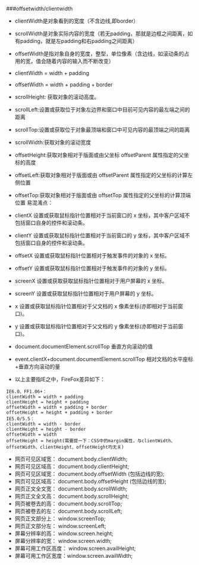 ###offsetwidth/clientwidth

- clientWidth是对象看到的宽度（不含边线,即border）
- scrollWidth是对象实际内容的宽度（若无padding，那就是边框之间距离，如有padding，就是左padding和右padding之间距离）
- offsetWidth是指对象自身的宽度，整型，单位像素（含边线，如滚动条的占用的宽，值会随着内容的输入而不断改变）
- clientWidth = width + padding
- offsetWidth = width + padding + border

- scrollHeight: 获取对象的滚动高度。
- scrollLeft:设置或获取位于对象左边界和窗口中目前可见内容的最左端之间的距离
- scrollTop:设置或获取位于对象最顶端和窗口中可见内容的最顶端之间的距离
- scrollWidth:获取对象的滚动宽度
- offsetHeight:获取对象相对于版面或由父坐标 offsetParent 属性指定的父坐标的高度
- offsetLeft:获取对象相对于版面或由 offsetParent 属性指定的父坐标的计算左侧位置
- offsetTop:获取对象相对于版面或由 offsetTop 属性指定的父坐标的计算顶端位置
易混淆点：
- clientX 设置或获取鼠标指针位置相对于当前窗口的 x 坐标，其中客户区域不包括窗口自身的控件和滚动条。 
- clientY 设置或获取鼠标指针位置相对于当前窗口的 y 坐标，其中客户区域不包括窗口自身的控件和滚动条。 
- offsetX 设置或获取鼠标指针位置相对于触发事件的对象的 x 坐标。 
- offsetY 设置或获取鼠标指针位置相对于触发事件的对象的 y 坐标。 
- screenX 设置或获取获取鼠标指针位置相对于用户屏幕的 x 坐标。 
- screenY 设置或获取鼠标指针位置相对于用户屏幕的 y 坐标。 
- x 设置或获取鼠标指针位置相对于父文档的 x 像素坐标(亦即相对于当前窗口)。 
- y 设置或获取鼠标指针位置相对于父文档的 y 像素坐标(亦即相对于当前窗口)。

- document.documentElement.scrollTop 垂直方向滚动的值
- event.clientX+document.documentElement.scrollTop 相对文档的水平座标+垂直方向滚动的量
- 以上主要指IE之中，FireFox差异如下：
```
IE6.0、FF1.06+：
clientWidth = width + padding
clientHeight = height + padding
offsetWidth = width + padding + border
offsetHeight = height + padding + border
IE5.0/5.5：
clientWidth = width - border
clientHeight = height - border
offsetWidth = width
offsetHeight = height(需要提一下：CSS中的margin属性，与clientWidth、offsetWidth、clientHeight、offsetHeight均无关)
```

 - 网页可见区域宽： document.body.clientWidth;
 - 网页可见区域高： document.body.clientHeight;
 - 网页可见区域宽： document.body.offsetWidth (包括边线的宽);
 - 网页可见区域高： document.body.offsetHeight (包括边线的宽);
 - 网页正文全文宽： document.body.scrollWidth;
 - 网页正文全文高： document.body.scrollHeight;
 - 网页被卷去的高： document.body.scrollTop;
 - 网页被卷去的左： document.body.scrollLeft;
 - 网页正文部分上： window.screenTop;
 - 网页正文部分左： window.screenLeft;
 - 屏幕分辨率的高： window.screen.height;
 - 屏幕分辨率的宽： window.screen.width;
 - 屏幕可用工作区高度： window.screen.availHeight;
 - 屏幕可用工作区宽度：window.screen.availWidth;